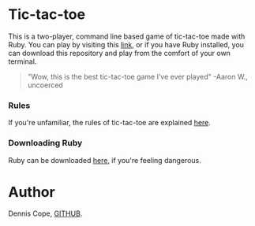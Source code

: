 # Tic-tac-toe
This is a two-player, command line based game of tic-tac-toe made with Ruby. You can play by visiting this [link](https://repl.it/@coped/tic-tac-toe), or if you have Ruby installed, you can download this repository and play from the comfort of your own terminal.

>"Wow, this is the best tic-tac-toe game I’ve ever played"
>-Aaron W., uncoerced

### Rules
If you're unfamiliar, the rules of tic-tac-toe are explained [here](https://en.wikipedia.org/wiki/Tic-tac-toe).

### Downloading Ruby
Ruby can be downloaded [here](https://www.ruby-lang.org/en/downloads/), if you're feeling dangerous.

# Author
Dennis Cope, [GITHUB](https://github.com/coped).